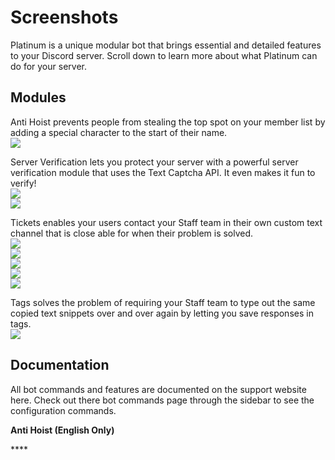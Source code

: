 # Screenshots

Platinum is a unique modular bot that brings essential and detailed features to your Discord server. Scroll down to learn more about what Platinum can do for your server.

## Modules

Anti Hoist prevents people from stealing the top spot on your member list by adding a special character to the start of their name.  
![](https://i.lengo.dev/B3deEb4)

Server Verification lets you protect your server with a powerful server verification module that uses the Text Captcha API. It even makes it fun to verify!  
![](https://i.lengo.dev/L0FtPYk)  
![](https://i.lengo.dev/5tSrDQC)

Tickets enables your users contact your Staff team in their own custom text channel that is close able for when their problem is solved.  
![](https://i.lengo.dev/abukr82)  
![](https://i.lengo.dev/sbUyjk9)  
![](https://i.lengo.dev/LR5IpzG)  
![](https://i.lengo.dev/K51Qyxj)  
![](https://i.lengo.dev/jwi8BpB)

Tags solves the problem of requiring your Staff team to type out the same copied text snippets over and over again by letting you save responses in tags.  
![](https://i.lengo.dev/CNbom71)

## Documentation

All bot commands and features are documented on the support website here. Check out there bot commands page through the sidebar to see the configuration commands.

**Anti Hoist \(English Only\)**

\*\*\*\*

